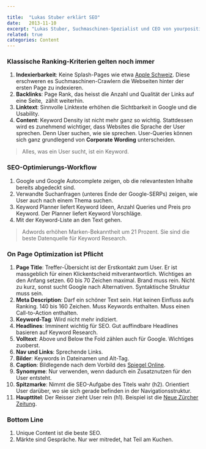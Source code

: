 ```yaml
---

title:  "Lukas Stuber erklärt SEO"
date:   2013-11-10
excerpt: "Lukas Stuber, Suchmaschinen-Spezialist und CEO von yourposition, erklärt Mitgliedern des Schweizer Textverbandes, warum sie für Search Engines und für Menschen schreiben müssen."
related: true
categories: Content
---
```


### Klassische Ranking-Kriterien gelten noch immer

1.  **Indexierbarkeit**: Keine Splash-Pages wie etwa <span style="color: #000080;"><span style="text-decoration: underline;"><a href="http://www.apple.com/ch/">Apple Schweiz</a></span></span>. Diese erschweren es Suchmaschinen-Crawlern die Webseiten hinter der ersten Page zu indexieren.
2.  **Backlinks**: Page Rank, das heisst die Anzahl und Qualität der Links auf eine Seite,  zählt weiterhin.
3.  **Linktext**: Sinnvolle Linktexte erhöhen die Sichtbarkeit in Google und die Usability.
4.  **Content**: Keyword Density ist nicht mehr ganz so wichtig. Stattdessen wird es zunehmend wichtiger, dass Websites die Sprache der User sprechen. Denn User suchen, wie sie sprechen. User-Queries können sich ganz grundlegend von **Corporate Wording** unterscheiden.

> Alles, was ein User sucht, ist ein Keyword.

### SEO-Optimierungs-Workflow

1.  Google und Google Autocomplete zeigen, ob die relevantesten Inhalte bereits abgedeckt sind.
2.  Verwandte Suchanfragen (unteres Ende der Google-SERPs) zeigen, wie User auch nach einem Thema suchen.
3.  Keyword Planner liefert Keyword Ideen, Anzahl Queries und Preis pro Keyword. Der Planner liefert Keyword Vorschläge.
4.  Mit der Keyword-Liste an den Text gehen.

> Adwords erhöhen Marken-Bekanntheit um 21 Prozent. Sie sind die beste Datenquelle für Keyword Research.

### On Page Optimization ist Pflicht

1.  **Page Title**: Treffer-Übersicht ist der Erstkontakt zum User. Er ist massgeblich für einen Klickentscheid mitverantwortlich. Wichtiges an den Anfang setzen. 60 bis 70 Zeichen maximal. Brand muss rein. Nicht zu kurz, sonst sucht Google nach Alternativen. Syntaktische Struktur muss sein.
2.  **Meta Description**: Darf ein schöner Text sein. Hat keinen Einfluss aufs Ranking. 140 bis 160 Zeichen. Muss Keywords enthalten. Muss einen Call-to-Action enthalten.
3.  **Keyword-Tag**: Wird nicht mehr indiziert.
4.  **Headlines**: Imminent wichtig für SEO. Gut auffindbare Headlines basieren auf Keyword Research.
5.  **Volltext**: Above und Below the Fold zählen auch für Google. Wichtiges zuoberst.
6.  **Nav und Links**: Sprechende Links.
7.  **Bilder**: Keywords in Dateinamen und Alt-Tag.
8.  **Caption**: Bildlegende nach dem Vorbild des <span style="color: #000080;"><span style="text-decoration: underline;"><a href="http://www.spiegel.de/">Spiegel Online</a></span></span>.
9.  **Synomyme**: Nur verwenden, wenn dadurch ein Zusatznutzen für den User entsteht.
10. **Spitzmarke**: Nimmt die SEO-Aufgabe des Titels wahr (h2). Orientiert User darüber, wo sie sich gerade befinden in der Navigationsstruktur.
11. **Haupttitel**: Der Reisser zieht User rein (h1). Beispiel ist die <span style="color: #000080;"><span style="text-decoration: underline;"><a href="http://www.nzz.ch/">Neue Zürcher Zeitung</a></span></span>.

### Bottom Line

1.  Unique Content ist die beste SEO.
2.  Märkte sind Gespräche. Nur wer mitredet, hat Teil am Kuchen.